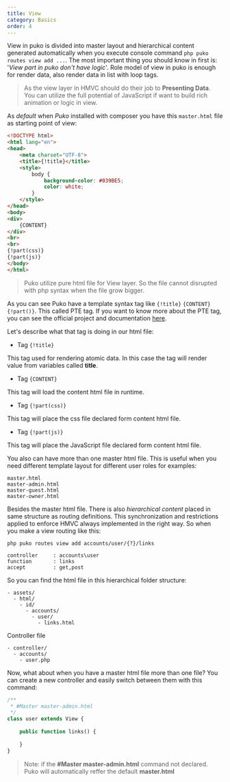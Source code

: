 ```yaml
---
title: View
category: Basics
order: 4
---
```


View in puko is divided into master layout and hierarchical content generated automatically when you execute
console command `php puko routes view add ...`. The most important thing you should know in first is: '_View part in puko don't have logic_'.
Role model of view in puko is enough for render data, also render data in list with loop tags.

> As the view layer in HMVC should do their job to **Presenting Data**. 
> You can utilize the full potential of JavaScript if want to build rich animation or logic in view. 

As *default* when *Puko* installed with composer you have this `master.html` file as starting point of view:

```html
<!DOCTYPE html>
<html lang="en">
<head>
    <meta charset="UTF-8">
    <title>{!title}</title>
    <style>
        body {
            background-color: #039BE5;
            color: white;
        }
    </style>
</head>
<body>
<div>
    {CONTENT}
</div>
<br>
<br>
{!part(css)}
{!part(js)}
</body>
</html>
```

> Puko utilize pure html file for View layer. So the file cannot disrupted with php syntax when the file grow bigger.

As you can see Puko have a template syntax tag like `{!title}` `{CONTENT}` `{!part()}`. This called PTE tag.
If you want to know more about the PTE tag, you can see the official project and documentation [here](https://github.com/Velliz/pte). 

Let's describe what that tag is doing in our html file:

* Tag `{!title}`

This tag used for rendering atomic data. In this case the tag will render value from variables called **title**.
 
* Tag `{CONTENT}`

This tag will load the content html file in runtime.

* Tag `{!part(css)}`

This tag will place the css file declared form content html file.

* Tag `{!part(js)}`

This tag will place the JavaScript file declared form content html file.

You also can have more than one master html file. 
This is useful when you need different template layout for different user roles for examples:

```text
master.html
master-admin.html
master-guest.html
master-owner.html
```

Besides the master html file. There is also _hierarchical content_ placed in same structure as routing definitions.
This synchronization and restrictions applied to enforce HMVC always implemented in the right way. 
So when you make a view routing like this:

`php puko routes view add accounts/user/{?}/links`

```text
controller     : accounts\user
function       : links
accept         : get,post
```

So you can find the html file in this hierarchical folder structure:

```text
- assets/
  - html/
    - id/
      - accounts/
        - user/
          - links.html
```

Controller file

```text
- controller/
  - accounts/
    - user.php
```

Now, what about when you have a master html file more than one file? 
You can create a new controller and easily switch between them with this command:

```php
/**
 * #Master master-admin.html
 */
class user extends View {
    
    public function links() {
    
    }
}
```

> Note: if the **#Master master-admin.html** command not declared. Puko will automatically reffer the default **master.html**